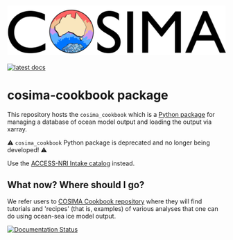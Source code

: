<img src="https://github.com/COSIMA/logo/blob/master/png/logo_word.png" width="800"/>
<br/> <br/>

<a href="https://cosima-recipes.readthedocs.io/en/latest">
    <img alt="latest docs" src="https://img.shields.io/badge/docs-latest-blue.svg">
</a>

# cosima-cookbook package

This repository hosts the `cosima_cookbook` which is a [Python package](https://anaconda.org/coecms/cosima-cookbook) for managing a database of ocean model output and loading the output via xarray.

⚠️ `cosima_cookbook` Python package is deprecated and no longer being developed! ⚠️

Use the [ACCESS-NRI Intake catalog](https://cosima-recipes.readthedocs.io/en/latest/Tutorials/ACCESS-NRI_Intake_Catalog.html) instead.

## What now? Where should I go?

We refer users to [COSIMA Cookbook repository](https://github.com/COSIMA/cosima-recipes) where they will find tutorials and 'recipes' (that is, examples) of various analyses that one can do using ocean-sea ice model output.

[![Documentation Status](https://readthedocs.org/projects/cosima-cookbook/badge/?version=latest)](https://cosima-cookbook.readthedocs.org/en/latest)
